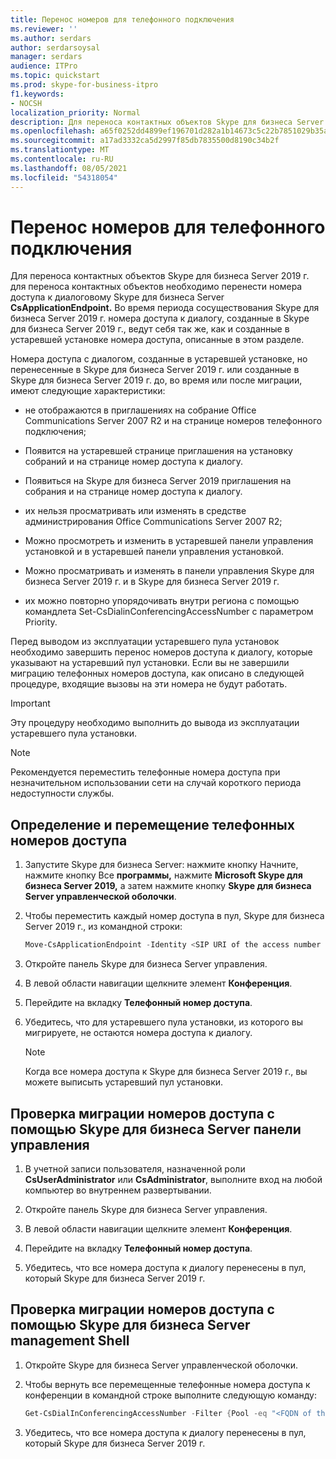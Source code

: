 ```yaml
---
title: Перенос номеров для телефонного подключения
ms.reviewer: ''
ms.author: serdars
author: serdarsoysal
manager: serdars
audience: ITPro
ms.topic: quickstart
ms.prod: skype-for-business-itpro
f1.keywords:
- NOCSH
localization_priority: Normal
description: Для переноса контактных объектов Skype для бизнеса Server 2019 Move-CsApplicationEndpoint для переноса контактных объектов. Во время периода сосуществования Skype для бизнеса Server 2019 г. номера доступа к диалогу, созданные в Skype для бизнеса Server 2019 г., ведут себя так же, как и созданные в устаревшей установке номера доступа, описанные в этом разделе.
ms.openlocfilehash: a65f0252dd4899ef196701d282a1b14673c5c22b7851029b35a15c4685c2b28d
ms.sourcegitcommit: a17ad3332ca5d2997f85db7835500d8190c34b2f
ms.translationtype: MT
ms.contentlocale: ru-RU
ms.lasthandoff: 08/05/2021
ms.locfileid: "54318054"
---
```

# <a name="migrate-dial-in-access-numbers"></a>Перенос номеров для телефонного подключения

Для переноса контактных объектов Skype для бизнеса Server 2019 г. для переноса контактных объектов необходимо перенести номера доступа к диалоговому Skype для бизнеса Server **CsApplicationEndpoint.** Во время периода сосуществования Skype для бизнеса Server 2019 г. номера доступа к диалогу, созданные в Skype для бизнеса Server 2019 г., ведут себя так же, как и созданные в устаревшей установке номера доступа, описанные в этом разделе. 

Номера доступа с диалогом, созданные в устаревшей установке, но перенесенные в Skype для бизнеса Server 2019 г. или созданные в Skype для бизнеса Server 2019 г. до, во время или после миграции, имеют следующие характеристики:

- не отображаются в приглашениях на собрание Office Communications Server 2007 R2  и на странице номеров телефонного подключения;

- Появится на устаревшей странице приглашения на установку собраний и на странице номер доступа к диалогу.

- Появиться на Skype для бизнеса Server 2019 приглашения на собрания и на странице номер доступа к диалогу.

- их нельзя просматривать или изменять в средстве администрирования Office Communications Server 2007 R2;

- Можно просмотреть и изменить в устаревшей панели управления установкой и в устаревшей панели управления установкой.

- Можно просматривать и изменять в панели управления Skype для бизнеса Server 2019 г. и в Skype для бизнеса Server 2019 г.

- их можно повторно упорядочивать внутри региона с помощью командлета Set-CsDialinConferencingAccessNumber с параметром Priority.

Перед выводом из эксплуатации устаревшего пула установок необходимо завершить перенос номеров доступа к диалогу, которые указывают на устаревший пул установки. Если вы не завершили миграцию телефонных номеров доступа, как описано в следующей процедуре, входящие вызовы на эти номера не будут работать.

> [!IMPORTANT]
> Эту процедуру необходимо выполнить до вывода из эксплуатации устаревшего пула установки. 

> [!NOTE]
> Рекомендуется переместить телефонные номера доступа при незначительном использовании сети на случай короткого периода недоступности службы. 

## <a name="to-identify-and-move-dial-in-access-numbers"></a>Определение и перемещение телефонных номеров доступа

1. Запустите Skype для бизнеса Server: нажмите кнопку Начните, нажмите кнопку Все **программы,** нажмите **Microsoft Skype для бизнеса Server 2019,** а затем нажмите кнопку **Skype для бизнеса Server управленческой оболочки**.

2. Чтобы переместить каждый номер доступа в пул, Skype для бизнеса Server 2019 г., из командной строки: 

   ```PowerShell
   Move-CsApplicationEndpoint -Identity <SIP URI of the access number to be moved> -Target <FQDN of the pool to which the access number is moving>
   ```

3. Откройте панель Skype для бизнеса Server управления.

4. В левой области навигации щелкните элемент **Конференция**.

5. Перейдите на вкладку **Телефонный номер доступа**. 

6. Убедитесь, что для устаревшего пула установки, из которого вы мигрируете, не остаются номера доступа к диалогу.

    > [!NOTE]
    > Когда все номера доступа к Skype для бизнеса Server 2019 г., вы можете выписыть устаревший пул установки. 

## <a name="verify-the-dial-in-access-number-migration-using-skype-for-business-server-control-panel"></a>Проверка миграции номеров доступа с помощью Skype для бизнеса Server панели управления

1. В учетной записи пользователя, назначенной роли  **CsUserAdministrator** или **CsAdministrator**, выполните вход на любой компьютер во внутреннем развертывании. 

2. Откройте панель Skype для бизнеса Server управления.

3. В левой области навигации щелкните элемент **Конференция**.

4. Перейдите на вкладку **Телефонный номер доступа**. 

5. Убедитесь, что все номера доступа к диалогу перенесены в пул, который Skype для бизнеса Server 2019 г.

## <a name="verify-the-dial-in-access-number-migration-using-skype-for-business-server-management-shell"></a>Проверка миграции номеров доступа с помощью Skype для бизнеса Server management Shell

1. Откройте Skype для бизнеса Server управленческой оболочки.

2. Чтобы вернуть все перемещенные телефонные номера доступа к конференции в командной строке выполните следующую команду:

   ```PowerShell
   Get-CsDialInConferencingAccessNumber -Filter {Pool -eq "<FQDN of the pool to which the access number is moved>"}
   ```

3. Убедитесь, что все номера доступа к диалогу перенесены в пул, который Skype для бизнеса Server 2019 г.


